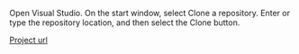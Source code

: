 Open Visual Studio.
On the start window, select Clone a repository.
Enter or type the repository location, and then select the Clone button.
 
[Project url](https://github.com/blackheartemperor/cv-project.git)
